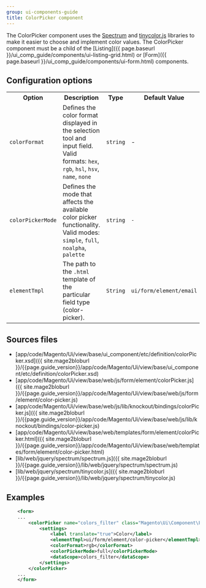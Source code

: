 ```yaml
---
group: ui-components-guide
title: ColorPicker component
---
```


The ColorPicker component uses the [Spectrum](https://bgrins.github.io/spectrum/) and [tinycolor.js](https://bgrins.github.io/TinyColor/) libraries to make it easier to choose and implement color values.
The ColorPicker component must be a child of the [Listing]({{ page.baseurl }}/ui_comp_guide/components/ui-listing-grid.html) or [Form]({{ page.baseurl }}/ui_comp_guide/components/ui-form.html) components.

## Configuration options

<table>
  <tr>
    <th>Option</th>
    <th>Description</th>
    <th>Type</th>
    <th>Default Value</th>
  </tr>
  <tr>
    <td><code>colorFormat</code></td>
    <td>Defines the color format displayed in the selection tool and input field. Valid formats: <code>hex</code>, <code>rgb</code>, <code>hsl</code>, <code>hsv</code>, <code>name</code>, <code>none</code></td>
    <td><code>string</code></td>
    <td>-</td>
  </tr>
  <tr>
    <td><code>colorPickerMode</code></td>
    <td>Defines the mode that affects the available color picker functionality. Valid modes: <code>simple</code>, <code>full</code>, <code>noalpha</code>, <code>palette</code></td>
    <td><code>string</code></td>
    <td><code>-</code></td>
  </tr>
  <tr>
    <td><code>elementTmpl</code></td>
    <td>The path to the <code>.html</code> template of the particular field type (color-picker).</td>
    <td><code>String</code></td>
    <td><code>ui/form/element/email</code></td>
  </tr>
</table>

## Sources files

- [app/code/Magento/Ui/view/base/ui_component/etc/definition/colorPicker.xsd]({{ site.mage2bloburl }}/{{page.guide_version}}/app/code/Magento/Ui/view/base/ui_component/etc/definition/colorPicker.xsd)
- [app/code/Magento/Ui/view/base/web/js/form/element/colorPicker.js]({{ site.mage2bloburl }}/{{page.guide_version}}/app/code/Magento/Ui/view/base/web/js/form/element/color-picker.js)
- [app/code/Magento/Ui/view/base/web/js/lib/knockout/bindings/colorPicker.js]({{ site.mage2bloburl }}/{{page.guide_version}}/app/code/Magento/Ui/view/base/web/js/lib/knockout/bindings/color-picker.js)
- [app/code/Magento/Ui/view/base/web/templates/form/element/colorPicker.html]({{ site.mage2bloburl }}/{{page.guide_version}}/app/code/Magento/Ui/view/base/web/templates/form/element/color-picker.html)
- [lib/web/jquery/spectrum/spectrum.js]({{ site.mage2bloburl }}/{{page.guide_version}}/lib/web/jquery/spectrum/spectrum.js)
- [lib/web/jquery/spectrum/tinycolor.js]({{ site.mage2bloburl }}/{{page.guide_version}}/lib/web/jquery/spectrum/tinycolor.js)

## Examples

```xml
    <form>
    ...
        <colorPicker name="colors_filter" class="Magento\Ui\Component\Form\Element\ColorPicker" component="Magento_Ui/js/form/element/color-picker" template="ui/form/field">
            <settings>
                <label translate="true">Color</label>
                <elementTmpl>ui/form/element/color-picker</elementTmpl>
                <colorFormat>rgb</colorFormat>
                <colorPickerMode>full</colorPickerMode>
                <dataScope>colors_filter</dataScope>
            </settings>
        </colorPicker>
    ...
    </form>
```

